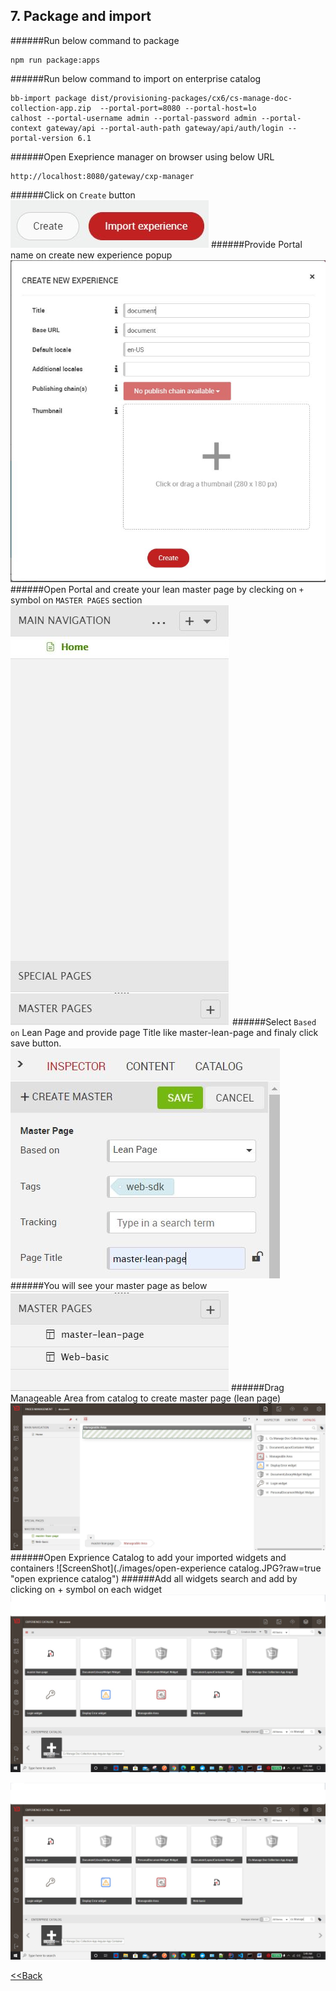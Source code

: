 ## 7. Package and import

######Run below command to package
````
npm run package:apps
````

######Run below command to import on enterprise catalog
````
bb-import package dist/provisioning-packages/cx6/cs-manage-doc-collection-app.zip  --portal-port=8080 --portal-host=lo
calhost --portal-username admin --portal-password admin --portal-context gateway/api --portal-auth-path gateway/api/auth/login --portal-version 6.1
````
######Open Exeprience manager on browser using below URL
````
http://localhost:8080/gateway/cxp-manager
```` 
######Click on `Create` button
![Alt text](./images/create-experience-button.jpg?raw=true "Create button")
######Provide Portal name on create new experience popup
![Alt text](./images/create-new-experience-popup.jpg?raw=true "Create new experience")
######Open Portal and create your lean master page by clecking on `+` symbol on `MASTER PAGES` section
![Alt text](./images/pages.jpg?raw=true "pages")
######Select `Based on` Lean Page and provide page Title like master-lean-page and finaly click save button.
![Alt text](./images/master-page.jpg?raw=true "master page")
######You will see your master page as below 
![Alt text](./images/master-page-created.jpg?raw=true "master pages")
######Drag Manageable Area from catalog to create master page (lean page)
![ScreenShot](./images/drag-manageable-area.jpg?raw=true "manageable area")
######Open Exprience Catalog to add your imported widgets and containers
![ScreenShot](./images/open-experience catalog.JPG?raw=true "open exprience catalog")
######Add all widgets search and add by clicking on + symbol on each widget
![ScreenShot](./images/add-widget-into-portal-catalog.jpg "add widget into portal catalog")
 
 <img src="./images/add-widget-into-portal-catalog.jpg" alt="Screenshot" style="max-width:100%;">
 
 [<<Back](./README.md)
